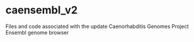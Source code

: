 # caensembl_v2
Files and code associated with the update Caenorhabditis Genomes Project Ensembl genome browser
